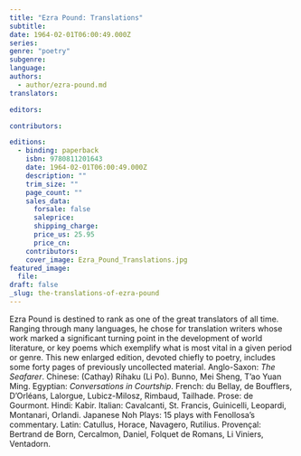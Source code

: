 ```yaml
---
title: "Ezra Pound: Translations"
subtitle:
date: 1964-02-01T06:00:49.000Z
series:
genre: "poetry"
subgenre:
language:
authors:
  - author/ezra-pound.md
translators:

editors:

contributors:

editions:
  - binding: paperback
    isbn: 9780811201643
    date: 1964-02-01T06:00:49.000Z
    description: ""
    trim_size: ""
    page_count: ""
    sales_data:
      forsale: false
      saleprice:
      shipping_charge:
      price_us: 25.95
      price_cn:
    contributors:
    cover_image: Ezra_Pound_Translations.jpg
featured_image:
  file:
draft: false
_slug: the-translations-of-ezra-pound
---
```


Ezra Pound is destined to rank as one of the great translators of all time. Ranging through many languages, he chose for translation writers whose work marked a significant turning point in the development of world literature, or key poems which exemplify what is most vital in a given period or genre. This new enlarged edition, devoted chiefly to poetry, includes some forty pages of previously uncollected material. Anglo-Saxon: _The Seafarer_. Chinese: (Cathay) Rihaku (Li Po). Bunno, Mei Sheng, T’ao Yuan Ming. Egyptian: _Conversations in Courtship_. French: du Bellay, de Boufflers, D’Orléans, Lalorgue, Lubicz-Milosz, Rimbaud, Tailhade. Prose: de Gourmont. Hindi: Kabir. Italian: Cavalcanti, St. Francis, Guinicelli, Leopardi, Montanari, Orlandi. Japanese Noh Plays: 15 plays with Fenollosa’s commentary. Latin: Catullus, Horace, Navagero, Rutilius. Provençal: Bertrand de Born, Cercalmon, Daniel, Folquet de Romans, Li Viniers, Ventadorn.

